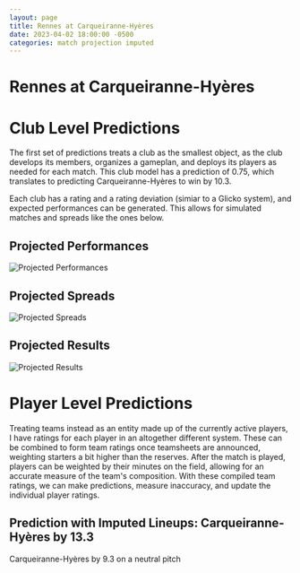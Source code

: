 ```yaml
---  
layout: page  
title: Rennes at Carqueiranne-Hyères  
date: 2023-04-02 18:00:00 -0500  
categories: match projection imputed  
---
```

# Rennes at Carqueiranne-Hyères

# Club Level Predictions


The first set of predictions treats a club as the smallest object, as the club develops its members, organizes a gameplan, and deploys its players as needed for each match. This club model has a prediction of 0.75, which translates to predicting Carqueiranne-Hyères to win by 10.3.

Each club has a rating and a rating deviation (simiar to a Glicko system), and expected performances can be generated. This allows for simulated matches and spreads like the ones below.
## Projected Performances


![Projected Performances](plots/performances_2023-04-02-Carqueiranne-Hyères-Rennes.png)
## Projected Spreads


![Projected Spreads](plots/spreads_2023-04-02-Carqueiranne-Hyères-Rennes.png)
## Projected Results


![Projected Results](plots/resultbar_2023-04-02-Carqueiranne-Hyères-Rennes.png)
# Player Level Predictions


Treating teams instead as an entity made up of the currently active players, I have ratings for each player in an altogether different system. These can be combined to form team ratings once teamsheets are announced, weighting starters a bit higher than the reserves. After the match is played, players can be weighted by their minutes on the field, allowing for an accurate measure of the team's composition. With these compiled team ratings, we can make predictions, measure inaccuracy, and update the individual player ratings.
## Prediction with Imputed Lineups: Carqueiranne-Hyères by 13.3


Carqueiranne-Hyères by 9.3 on a neutral pitch

